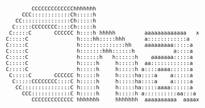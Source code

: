 <div align="center">
<pre>                                                                          
        CCCCCCCCCCCCChhhhhhh                                                   
     CCC::::::::::::Ch:::::h                                                   
   CC:::::::::::::::Ch:::::h                                                   
  C:::::CCCCCCCC::::Ch:::::h                                                   
 C:::::C       CCCCCC h::::h hhhhh         aaaaaaaaaaaaa   xxxxxxx      xxxxxxx
C:::::C               h::::hh:::::hhh      a::::::::::::a   x:::::x    x:::::x 
C:::::C               h::::::::::::::hh    aaaaaaaaa:::::a   x:::::x  x:::::x  
C:::::C               h:::::::hhh::::::h            a::::a    x:::::xx:::::x   
C:::::C               h::::::h   h::::::h    aaaaaaa:::::a     x::::::::::x    
C:::::C               h:::::h     h:::::h  aa::::::::::::a      x::::::::x     
C:::::C               h:::::h     h:::::h a::::aaaa::::::a      x::::::::x     
 C:::::C       CCCCCC h:::::h     h:::::ha::::a    a:::::a     x::::::::::x    
  C:::::CCCCCCCC::::C h:::::h     h:::::ha::::a    a:::::a    x:::::xx:::::x   
   CC:::::::::::::::C h:::::h     h:::::ha:::::aaaa::::::a   x:::::x  x:::::x  
     CCC::::::::::::C h:::::h     h:::::h a::::::::::aa:::a x:::::x    x:::::x 
        CCCCCCCCCCCCC hhhhhhh     hhhhhhh  aaaaaaaaaa  aaaaxxxxxxx      xxxxxxx
                                                                               
</pre>
</div>
